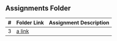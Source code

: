 ##  Assignments Folder

|   #   | Folder Link | Assignment Description |
| :---: | ----------- | ---------------------- |
|   3   |     [a link](https://github.com/user/repo/blob/branch/other_file.md)        |                        |
